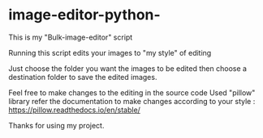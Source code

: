 # image-editor-python-


This is my "Bulk-image-editor" script 

Running this script edits your images to "my style" of editing

Just choose the folder you want the images to be edited then choose a destination folder to save the edited images.

Feel free to make changes to the editing in the source code 
Used "pillow" library 
refer the documentation to make changes according to your style : https://pillow.readthedocs.io/en/stable/

Thanks for using my project.

